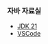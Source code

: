 ### 자바 자료실
- [JDK 21](https://www.oracle.com/kr/java/technologies/downloads/#java21)
- [VSCode](https://code.visualstudio.com/)

